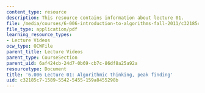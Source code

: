 ```yaml
---
content_type: resource
description: This resource contains information about lecture 01.
file: /media/courses/6-006-introduction-to-algorithms-fall-2011/c32185c7158955425455159a8455298b_MIT6_006F11_lec01.pdf
file_type: application/pdf
learning_resource_types:
- Lecture Videos
ocw_type: OCWFile
parent_title: Lecture Videos
parent_type: CourseSection
parent_uid: 6af424cb-24d7-0b69-cb7c-86df8a25a92a
resourcetype: Document
title: '6.006 Lecture 01: Algorithmic thinking, peak finding'
uid: c32185c7-1589-5542-5455-159a8455298b
---
```

